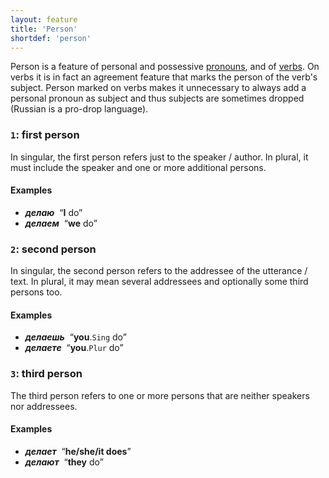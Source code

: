 ```yaml
---
layout: feature
title: 'Person'
shortdef: 'person'
---
```


Person is a feature of personal and possessive
[pronouns](ru-pos/PRON), and of [verbs](ru-pos/VERB). On verbs it is in
fact an agreement feature that marks the person of the verb's subject. Person
marked on verbs makes it unnecessary to always add a personal pronoun
as subject and thus subjects are sometimes dropped (Russian is a pro-drop language).

### `1`: first person

In singular, the first person refers just to the speaker / author. In
plural, it must include the speaker and one or more additional
persons.

#### Examples

* _<b>делаю</b>&nbsp;_ “<b>I</b> do”
* _<b>делаем</b>&nbsp;_ “<b>we</b> do”

### `2`: second person

In singular, the second person refers to the addressee of the
utterance / text. In plural, it may mean several addressees and
optionally some third persons too.

#### Examples

* _<b>делаешь</b>&nbsp;_ “<b>you</b>.`Sing` do”
* _<b>делаете</b>&nbsp;_ “<b>you</b>.`Plur` do”

### `3`: third person

The third person refers to one or more persons that are neither
speakers nor addressees.

#### Examples

* _<b>делает</b>&nbsp;_ “<b>he/she/it does</b>”
* _<b>делают</b>&nbsp;_ “<b>they</b> do”
